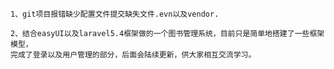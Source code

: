 	1、git项目报错缺少配置文件提交缺失文件.evn以及vendor.

	2、结合easyUI以及laravel5.4框架做的一个图书管理系统，目前只是简单地搭建了一些框架模型，
	完成了登录以及用户管理的部分，后面会陆续更新，供大家相互交流学习。
